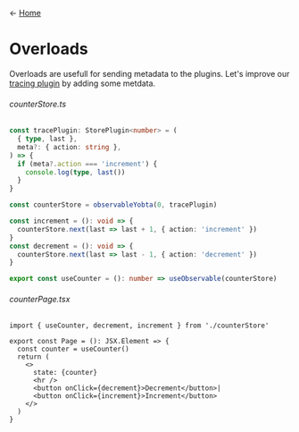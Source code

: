 &larr; [Home](../README.md)

# Overloads

Overloads are usefull for sending metadata to the plugins. Let's improve our [tracing plugin](./store-plugins.md) by adding some metdata.

###### counterStore.ts

```ts
const tracePlugin: StorePlugin<number> = (
  { type, last },
  meta?: { action: string },
) => {
  if (meta?.action === 'increment') {
    console.log(type, last())
  }
}

const counterStore = observableYobta(0, tracePlugin)

const increment = (): void => {
  counterStore.next(last => last + 1, { action: 'increment' })
}
const decrement = (): void => {
  counterStore.next(last => last - 1, { action: 'decrement' })
}

export const useCounter = (): number => useObservable(counterStore)
```

###### counterPage.tsx

```tsx
import { useCounter, decrement, increment } from './counterStore'

export const Page = (): JSX.Element => {
  const counter = useCounter()
  return (
    <>
      state: {counter}
      <hr />
      <button onClick={decrement}>Decrement</button>|
      <button onClick={increment}>Increment</button>
    </>
  )
}
```
